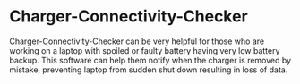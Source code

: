 # Charger-Connectivity-Checker
Charger-Connectivity-Checker can be very helpful for those who are working on a laptop with spoiled or faulty battery having very low battery backup. This software can help them notify when the charger is removed by mistake, preventing laptop from sudden shut down resulting in loss of data.
